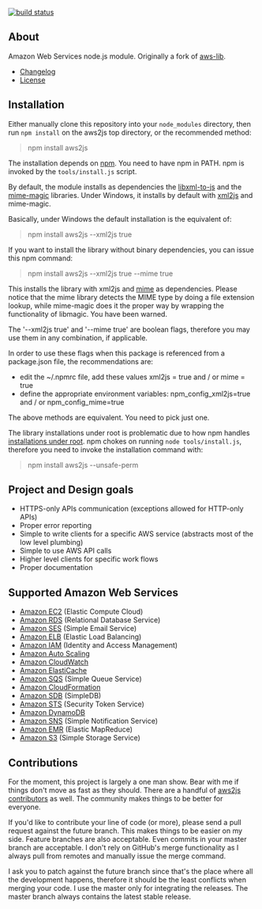 [![build status](https://secure.travis-ci.org/SaltwaterC/aws2js.png)](http://travis-ci.org/SaltwaterC/aws2js)
## About

Amazon Web Services node.js module. Originally a fork of [aws-lib](https://github.com/livelycode/aws-lib/).

 * [Changelog](https://github.com/SaltwaterC/aws2js/blob/master/doc/CHANGELOG.md)
 * [License](https://github.com/SaltwaterC/aws2js/blob/master/doc/LICENSE.md)

## Installation

Either manually clone this repository into your `node_modules` directory, then run `npm install` on the aws2js top directory, or the recommended method:

> npm install aws2js

The installation depends on [npm](https://github.com/isaacs/npm). You need to have npm in PATH. npm is invoked by the `tools/install.js` script.

By default, the module installs as dependencies the [libxml-to-js](https://github.com/SaltwaterC/libxml-to-js) and the [mime-magic](https://github.com/SaltwaterC/mime-magic) libraries. Under Windows, it installs by default with [xml2js](https://github.com/Leonidas-from-XIV/node-xml2js) and mime-magic.

Basically, under Windows the default installation is the equivalent of:

> npm install aws2js --xml2js true

If you want to install the library without binary dependencies, you can issue this npm command:

> npm install aws2js --xml2js true --mime true

This installs the library with xml2js and [mime](https://github.com/broofa/node-mime) as dependencies. Please notice that the mime library detects the MIME type by doing a file extension lookup, while mime-magic does it the proper way by wrapping the functionality of libmagic. You have been warned.

The '--xml2js true' and '--mime true' are boolean flags, therefore you may use them in any combination, if applicable.

In order to use these flags when this package is referenced from a package.json file, the recommendations are:

 * edit the ~/.npmrc file, add these values xml2js = true and / or mime = true
 * define the appropriate environment variables: npm_config_xml2js=true and / or npm_config_mime=true

The above methods are equivalent. You need to pick just one.

The library installations under root is problematic due to how npm handles [installations under root](https://npmjs.org/doc/scripts.html#USER). npm chokes on running `node tools/install.js`, therefore you need to invoke the installation command with:

> npm install aws2js --unsafe-perm

## Project and Design goals

 * HTTPS-only APIs communication (exceptions allowed for HTTP-only APIs)
 * Proper error reporting
 * Simple to write clients for a specific AWS service (abstracts most of the low level plumbing)
 * Simple to use AWS API calls
 * Higher level clients for specific work flows
 * Proper documentation

## Supported Amazon Web Services

 * [Amazon EC2](https://github.com/SaltwaterC/aws2js/wiki/EC2-Client) (Elastic Compute Cloud)
 * [Amazon RDS](https://github.com/SaltwaterC/aws2js/wiki/RDS-Client) (Relational Database Service)
 * [Amazon SES](https://github.com/SaltwaterC/aws2js/wiki/SES-Client) (Simple Email Service)
 * [Amazon ELB](https://github.com/SaltwaterC/aws2js/wiki/ELB-Client) (Elastic Load Balancing)
 * [Amazon IAM](https://github.com/SaltwaterC/aws2js/wiki/IAM-Client) (Identity and Access Management)
 * [Amazon Auto Scaling](https://github.com/SaltwaterC/aws2js/wiki/Auto-Scaling-Client)
 * [Amazon CloudWatch](https://github.com/SaltwaterC/aws2js/wiki/CloudWatch-Client)
 * [Amazon ElastiCache](https://github.com/SaltwaterC/aws2js/wiki/ElastiCache-Client)
 * [Amazon SQS](https://github.com/SaltwaterC/aws2js/wiki/SQS-Client) (Simple Queue Service)
 * [Amazon CloudFormation](https://github.com/SaltwaterC/aws2js/wiki/CloudFormation-Client)
 * [Amazon SDB](https://github.com/SaltwaterC/aws2js/wiki/SDB-Client) (SimpleDB)
 * [Amazon STS](https://github.com/SaltwaterC/aws2js/wiki/STS-Client) (Security Token Service)
 * [Amazon DynamoDB](https://github.com/SaltwaterC/aws2js/wiki/DynamoDB-Client)
 * [Amazon SNS](https://github.com/SaltwaterC/aws2js/wiki/SNS-Client) (Simple Notification Service)
 * [Amazon EMR](https://github.com/SaltwaterC/aws2js/wiki/EMR-Client) (Elastic MapReduce)
 * [Amazon S3](https://github.com/SaltwaterC/aws2js/wiki/S3-Client) (Simple Storage Service)

## Contributions

For the moment, this project is largely a one man show. Bear with me if things don't move as fast as they should. There are a handful of [aws2js contributors](https://github.com/SaltwaterC/aws2js/blob/master/doc/CONTRIBUTORS.md) as well. The community makes things to be better for everyone.

If you'd like to contribute your line of code (or more), please send a pull request against the future branch. This makes things to be easier on my side. Feature branches are also acceptable. Even commits in your master branch are acceptable. I don't rely on GitHub's merge functionality as I always pull from remotes and manually issue the merge command.

I ask you to patch against the future branch since that's the place where all the development happens, therefore it should be the least conflicts when merging your code. I use the master only for integrating the releases. The master branch always contains the latest stable release.
